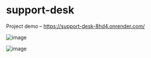 # support-desk
Project demo – https://support-desk-8hd4.onrender.com/

![image](https://user-images.githubusercontent.com/48024387/228651475-f418d9a0-465d-4da2-a27b-2b20b6f3ad23.png)

![image](https://user-images.githubusercontent.com/48024387/234053691-5b4ec91c-b78d-4504-b4e0-ff9f2c8dda7e.png)
